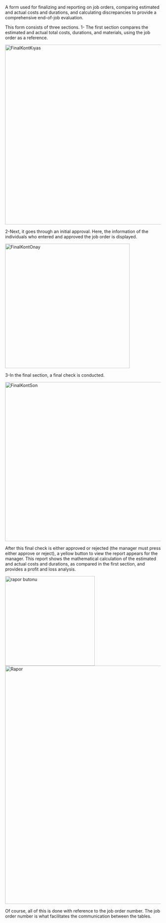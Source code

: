 A form used for finalizing and reporting on job orders, comparing estimated and actual costs and durations, and calculating discrepancies to provide a comprehensive end-of-job evaluation.

This form consists of three sections. 
1- The first section compares the estimated and actual total costs, durations, and materials, using the job order as a reference.

<img width="582" alt="FinalKontKıyas" src="https://github.com/user-attachments/assets/8ddcabc6-4ddd-426c-8397-88158aff8a58">

2-Next, it goes through an initial approval. Here, the information of the individuals who entered and approved the job order is displayed.

<img width="403" alt="FinalKontOnay" src="https://github.com/user-attachments/assets/4c7c38a5-fa97-41f9-b933-28364ec14ba2">

3-In the final section, a final check is conducted. 

<img width="515" alt="FinalKontSon" src="https://github.com/user-attachments/assets/2fa52cde-4664-4fd5-afed-3aa2eee76b0d">

After this final check is either approved or rejected (the manager must press either approve or reject), a yellow button to view the report appears for the manager. This report shows the mathematical calculation of the estimated and actual costs and durations, as compared in the first section, and provides a profit and loss analysis.

<img width="290" alt="rapor butonu" src="https://github.com/user-attachments/assets/0c2369e8-7747-4ece-87c8-e1a0f3ac4b84">
<img width="771" alt="Rapor" src="https://github.com/user-attachments/assets/fa7921ab-90d9-4a30-8f94-d70828c0b5dc">

Of course, all of this is done with reference to the job order number. The job order number is what facilitates the communication between the tables.
